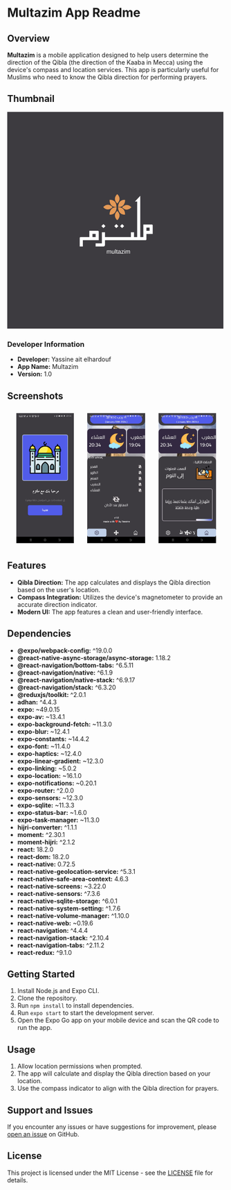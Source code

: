 # Multazim App Readme

## Overview

**Multazim** is a mobile application designed to help users determine the direction of the Qibla (the direction of the Kaaba in Mecca) using the device's compass and location services. This app is particularly useful for Muslims who need to know the Qibla direction for performing prayers.

## Thumbnail

![Multazim Thumbnail](./assets/logo.png)

### Developer Information

- **Developer:** Yassine ait elhardouf
- **App Name:** Multazim
- **Version:** 1.0

## Screenshots

<div style="display: flex; flex-wrap: wrap; justify-content: space-evenly;">
  <img src="./screen3.jpg" alt="Screenshot 1" style="height: 300px; margin: 10px;">
  <img src="./screen1.jpg" alt="Screenshot 2" style="height: 300px; margin: 10px;">
  <img src="./screen2.jpg" alt="Screenshot 3" style="height: 300px; margin: 10px;">
</div>


## Features

- **Qibla Direction:** The app calculates and displays the Qibla direction based on the user's location.
- **Compass Integration:** Utilizes the device's magnetometer to provide an accurate direction indicator.
- **Modern UI:** The app features a clean and user-friendly interface.

## Dependencies

- **@expo/webpack-config:** ^19.0.0
- **@react-native-async-storage/async-storage:** 1.18.2
- **@react-navigation/bottom-tabs:** ^6.5.11
- **@react-navigation/native:** ^6.1.9
- **@react-navigation/native-stack:** ^6.9.17
- **@react-navigation/stack:** ^6.3.20
- **@reduxjs/toolkit:** ^2.0.1
- **adhan:** ^4.4.3
- **expo:** ~49.0.15
- **expo-av:** ~13.4.1
- **expo-background-fetch:** ~11.3.0
- **expo-blur:** ~12.4.1
- **expo-constants:** ~14.4.2
- **expo-font:** ~11.4.0
- **expo-haptics:** ~12.4.0
- **expo-linear-gradient:** ~12.3.0
- **expo-linking:** ~5.0.2
- **expo-location:** ~16.1.0
- **expo-notifications:** ~0.20.1
- **expo-router:** ^2.0.0
- **expo-sensors:** ~12.3.0
- **expo-sqlite:** ~11.3.3
- **expo-status-bar:** ~1.6.0
- **expo-task-manager:** ~11.3.0
- **hijri-converter:** ^1.1.1
- **moment:** ^2.30.1
- **moment-hijri:** ^2.1.2
- **react:** 18.2.0
- **react-dom:** 18.2.0
- **react-native:** 0.72.5
- **react-native-geolocation-service:** ^5.3.1
- **react-native-safe-area-context:** 4.6.3
- **react-native-screens:** ~3.22.0
- **react-native-sensors:** ^7.3.6
- **react-native-sqlite-storage:** ^6.0.1
- **react-native-system-setting:** ^1.7.6
- **react-native-volume-manager:** ^1.10.0
- **react-native-web:** ~0.19.6
- **react-navigation:** ^4.4.4
- **react-navigation-stack:** ^2.10.4
- **react-navigation-tabs:** ^2.11.2
- **react-redux:** ^9.1.0

## Getting Started

1. Install Node.js and Expo CLI.
2. Clone the repository.
3. Run `npm install` to install dependencies.
4. Run `expo start` to start the development server.
5. Open the Expo Go app on your mobile device and scan the QR code to run the app.

## Usage

1. Allow location permissions when prompted.
2. The app will calculate and display the Qibla direction based on your location.
3. Use the compass indicator to align with the Qibla direction for prayers.

## Support and Issues

If you encounter any issues or have suggestions for improvement, please [open an issue](https://github.com/yourusername/multazim-app/issues) on GitHub.

## License

This project is licensed under the MIT License - see the [LICENSE](LICENSE) file for details.
